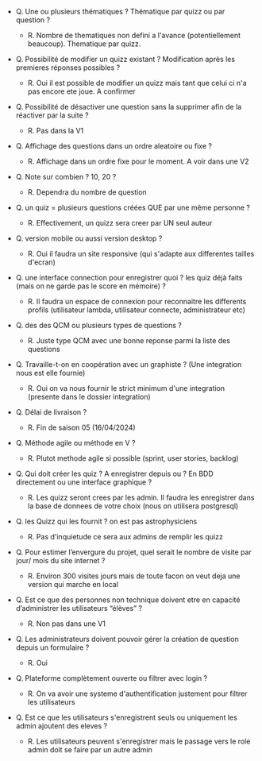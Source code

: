 - Q. Une ou plusieurs thématiques ? Thématique par quizz ou par question ?
  - R. Nombre de thematiques non defini a l'avance (potentiellement beaucoup). Thematique par quizz.

- Q. Possibilité de modifier un quizz existant ? Modification après les premieres réponses possibles ?
  - R. Oui il est possible de modifier un quizz mais tant que celui ci n'a pas encore ete joue. A confirmer

- Q. Possibilité de désactiver une question sans la supprimer afin de la réactiver par la suite ?
  - R. Pas dans la V1
- Q. Affichage des questions dans un ordre aleatoire ou fixe ?
  - R. Affichage dans un ordre fixe pour le moment. A voir dans une V2
- Q. Note sur combien ? 10, 20 ?
  - R. Dependra du nombre de question


- Q. un quiz = plusieurs questions créées QUE par une même personne ?
  - R. Effectivement, un quizz sera creer par UN seul auteur

- Q. version mobile ou aussi version desktop ?
  - R. Oui il faudra un site responsive (qui s'adapte aux differentes tailles d'ecran)

- Q. une interface connection pour enregistrer quoi ? les quiz déjà faits (mais on ne garde pas le score en mémoire) ?
  - R. Il faudra un espace de connexion pour reconnaitre les differents profils (utilisateur lambda, utilisateur connecte, administrateur etc)
  
- Q. des des QCM ou plusieurs types de questions ?
  - R. Juste type QCM avec une bonne reponse parmi la liste des questions

- Q. Travaille-t-on en coopération avec un graphiste ? (Une integration nous est elle fournie)
  - R. Oui on va nous fournir le strict minimum d'une integration (presente dans le dossier integration)

- Q. Délai de livraison ?
  - R. Fin de saison 05 (16/04/2024)

- Q. Méthode agile ou méthode en V ?
  - R. Plutot methode agile si possible (sprint, user stories, backlog)

- Q. Qui doit créer les quiz ? A enregistrer depuis ou ? En BDD directement ou une interface graphique ?
  - R. Les quizz seront crees par les admin. Il faudra les enregistrer dans la base de donnees de votre choix (nous on utilisera postgresql)

- Q. les Quizz qui les fournit ? on est pas astrophysiciens
  - R. Pas d'inquietude ce sera aux admins de remplir les quizz

- Q. Pour estimer l’envergure du projet, quel serait le nombre de visite par jour/ mois du site internet ?
  - R. Environ 300 visites jours mais de toute facon on veut deja une version qui marche en local
  
- Q. Est ce que des personnes non technique doivent etre en capacité d’administrer les utilisateurs “élèves” ?
  - R. Non pas dans une V1
 
- Q. Les administrateurs doivent pouvoir gérer la création de question depuis un formulaire ?
  - R. Oui

- Q. Plateforme complètement ouverte ou filtrer avec login ?
  - R. On va avoir une systeme d'authentification justement pour filtrer les utilisateurs

- Q. Est ce que les utilisateurs s'enregistrent seuls ou uniquement les admin ajoutent des eleves ?
  - R. Les utilisateurs peuvent s'enregistrer mais le passage vers le role admin doit se faire par un autre admin
